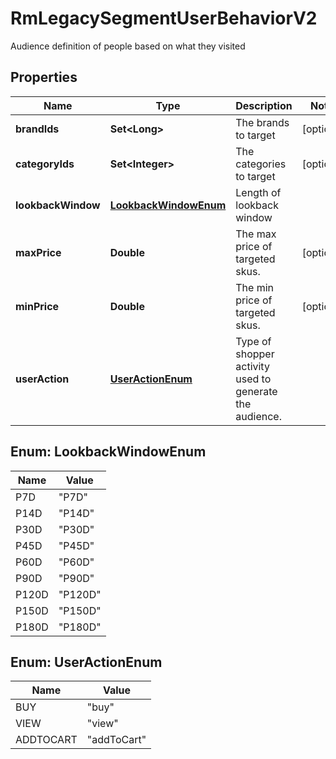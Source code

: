 

# RmLegacySegmentUserBehaviorV2

Audience definition of people based on what they visited

## Properties

| Name | Type | Description | Notes |
|------------ | ------------- | ------------- | -------------|
|**brandIds** | **Set&lt;Long&gt;** | The brands to target |  [optional] |
|**categoryIds** | **Set&lt;Integer&gt;** | The categories to target |  [optional] |
|**lookbackWindow** | [**LookbackWindowEnum**](#LookbackWindowEnum) | Length of lookback window |  |
|**maxPrice** | **Double** | The max price of targeted skus. |  [optional] |
|**minPrice** | **Double** | The min price of targeted skus. |  [optional] |
|**userAction** | [**UserActionEnum**](#UserActionEnum) | Type of shopper activity used to generate the audience. |  |



## Enum: LookbackWindowEnum

| Name | Value |
|---- | -----|
| P7D | &quot;P7D&quot; |
| P14D | &quot;P14D&quot; |
| P30D | &quot;P30D&quot; |
| P45D | &quot;P45D&quot; |
| P60D | &quot;P60D&quot; |
| P90D | &quot;P90D&quot; |
| P120D | &quot;P120D&quot; |
| P150D | &quot;P150D&quot; |
| P180D | &quot;P180D&quot; |



## Enum: UserActionEnum

| Name | Value |
|---- | -----|
| BUY | &quot;buy&quot; |
| VIEW | &quot;view&quot; |
| ADDTOCART | &quot;addToCart&quot; |



